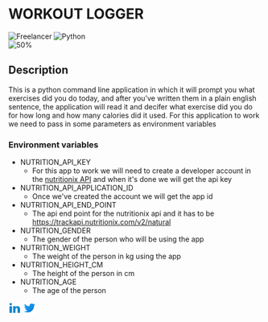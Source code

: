 # WORKOUT LOGGER

![Freelancer](https://img.shields.io/badge/Freelancer-29B2FE?style=for-the-badge&logo=Freelancer&logoColor=white)
![Python](https://img.shields.io/badge/python-3670A0?style=for-the-badge&logo=python&logoColor=ffdd54)
\
![50%](https://progress-bar.dev/100)

## Description

This is a python command line application in which it will prompt you what exercises did you do today, and after you've written them in a plain english sentence, the application will read it and decifer what exercise did you do for how long and how many calories did it used.  For this application to work we need to pass in some parameters as environment variables

### Environment variables

- NUTRITION_API_KEY
    - For this app to work we will need to create a developer account in the [nutritionix API](http://developer.nutritionix.com) and when it's done we will get the api key
- NUTRITION_API_APPLICATION_ID
    - Once we've created the account we will get the app id
- NUTRITION_API_END_POINT
    - The api end point for the nutritionix api and it has to be https://trackapi.nutritionix.com/v2/natural
- NUTRITION_GENDER
    - The gender of the person who will be using the app
- NUTRITION_WEIGHT
    - The weight of the person in kg using the app
- NUTRITION_HEIGHT_CM
    - The height of the person in cm 
- NUTRITION_AGE
    - The age of the person

[<img src="./images/icons8-linkedin-2-48.png" alt="LinkedIn" width="25" />](https://www.linkedin.com/in/andres-court-benitez-11ab6613b)
[<img src="./images/icons8-twitter-48.png" alt="Twitter" width="25" />](https://twitter.com/alcb1310)